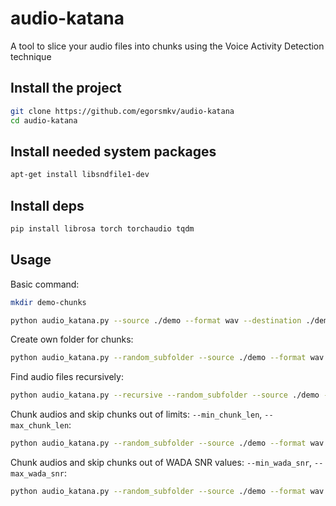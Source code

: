 # audio-katana

A tool to slice your audio files into chunks using the Voice Activity Detection technique

## Install the project

```bash
git clone https://github.com/egorsmkv/audio-katana
cd audio-katana
```

## Install needed system packages

```bash
apt-get install libsndfile1-dev
```

## Install deps

```bash
pip install librosa torch torchaudio tqdm
```

## Usage

Basic command:

```bash
mkdir demo-chunks

python audio_katana.py --source ./demo --format wav --destination ./demo-chunks
```

Create own folder for chunks:

```bash
python audio_katana.py --random_subfolder --source ./demo --format wav --destination ./demo-chunks
```

Find audio files recursively:

```bash
python audio_katana.py --recursive --random_subfolder --source ./demo --format wav --destination ./demo-chunks
```

Chunk audios and skip chunks out of limits: `--min_chunk_len`, `--max_chunk_len`:

```bash
python audio_katana.py --random_subfolder --source ./demo --format wav --destination ./demo-chunks --min_chunk_len 1.5 --max_chunk_len 5.5
```

Chunk audios and skip chunks out of WADA SNR values: `--min_wada_snr`, `--max_wada_snr`:

```bash
python audio_katana.py --random_subfolder --source ./demo --format wav --destination ./demo-chunks --min_wada_snr 1.5 --max_wada_snr 5.5
```
